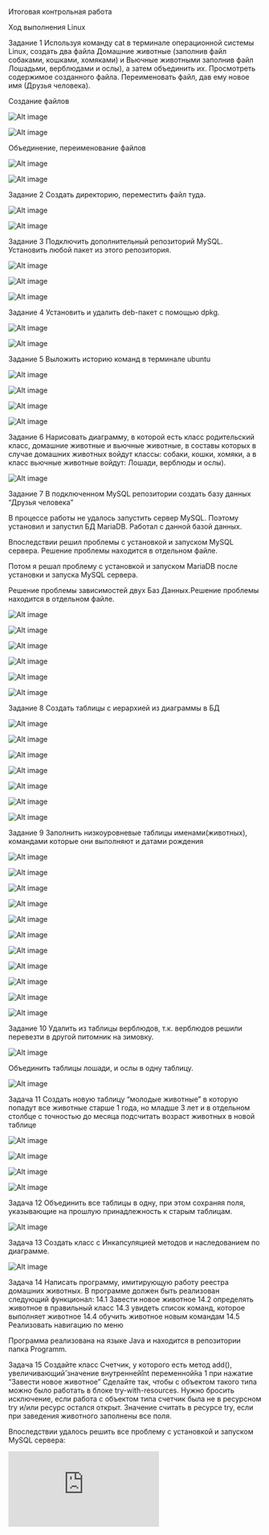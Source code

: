 Итоговая контрольная работа

Ход выполнения
Linux

Задание 1
Используя команду cat в терминале операционной системы Linux, создать два файла Домашние животные (заполнив файл собаками, кошками, хомяками) и Вьючные животными заполнив файл Лошадьми, верблюдами и ослы),
а затем объединить их. Просмотреть содержимое созданного файла. Переименовать файл, дав ему новое имя (Друзья человека).


Создание файлов

![Alt image](https://github.com/sdrobyshevsky/itogovaya-rabota/blob/main/Снимок%20экрана%20(76).png) 

![Alt image](https://github.com/sdrobyshevsky/itogovaya-rabota/blob/main/%D0%A1%D0%BD%D0%B8%D0%BC%D0%BE%D0%BA%20%D1%8D%D0%BA%D1%80%D0%B0%D0%BD%D0%B0%20(80).png)


Объединение, переименование файлов

![Alt image](https://github.com/sdrobyshevsky/itogovaya-rabota/blob/main/%D0%A1%D0%BD%D0%B8%D0%BC%D0%BE%D0%BA%20%D1%8D%D0%BA%D1%80%D0%B0%D0%BD%D0%B0%20(81).png)

![Alt image](https://github.com/sdrobyshevsky/itogovaya-rabota/blob/main/%D0%A1%D0%BD%D0%B8%D0%BC%D0%BE%D0%BA%20%D1%8D%D0%BA%D1%80%D0%B0%D0%BD%D0%B0%20(83).png)

Задание 2
Создать директорию, переместить файл туда.

![Alt image](https://github.com/sdrobyshevsky/itogovaya-rabota/blob/main/%D0%A1%D0%BD%D0%B8%D0%BC%D0%BE%D0%BA%20%D1%8D%D0%BA%D1%80%D0%B0%D0%BD%D0%B0%20(86).png)

![Alt image](https://github.com/sdrobyshevsky/itogovaya-rabota/blob/main/%D0%A1%D0%BD%D0%B8%D0%BC%D0%BE%D0%BA%20%D1%8D%D0%BA%D1%80%D0%B0%D0%BD%D0%B0%20(87).png)


Задание 3
Подключить дополнительный репозиторий MySQL. Установить любой пакет из этого репозитория. 

![Alt image](https://github.com/sdrobyshevsky/itogovaya-rabota/blob/main/%D0%A1%D0%BD%D0%B8%D0%BC%D0%BE%D0%BA%20%D1%8D%D0%BA%D1%80%D0%B0%D0%BD%D0%B0%20(156).png)

![Alt image](https://github.com/sdrobyshevsky/itogovaya-rabota/blob/main/%D0%A1%D0%BD%D0%B8%D0%BC%D0%BE%D0%BA%20%D1%8D%D0%BA%D1%80%D0%B0%D0%BD%D0%B0%20(157).png)

![Alt image](https://github.com/sdrobyshevsky/itogovaya-rabota/blob/main/%D0%A1%D0%BD%D0%B8%D0%BC%D0%BE%D0%BA%20%D1%8D%D0%BA%D1%80%D0%B0%D0%BD%D0%B0%20(158).png)

Задание 4
Установить и удалить deb-пакет с помощью dpkg.

![Alt image](https://github.com/sdrobyshevsky/itogovaya-rabota/blob/main/%D0%A1%D0%BD%D0%B8%D0%BC%D0%BE%D0%BA%20%D1%8D%D0%BA%D1%80%D0%B0%D0%BD%D0%B0%20(159).png)

![Alt image](https://github.com/sdrobyshevsky/itogovaya-rabota/blob/main/%D0%A1%D0%BD%D0%B8%D0%BC%D0%BE%D0%BA%20%D1%8D%D0%BA%D1%80%D0%B0%D0%BD%D0%B0%20(160).png)

Задание 5
Выложить историю команд в терминале ubuntu

![Alt image](https://github.com/sdrobyshevsky/itogovaya-rabota/blob/main/%D0%A1%D0%BD%D0%B8%D0%BC%D0%BE%D0%BA%20%D1%8D%D0%BA%D1%80%D0%B0%D0%BD%D0%B0%20(91).png) 

![Alt image](https://github.com/sdrobyshevsky/itogovaya-rabota/blob/main/%D0%A1%D0%BD%D0%B8%D0%BC%D0%BE%D0%BA%20%D1%8D%D0%BA%D1%80%D0%B0%D0%BD%D0%B0%20(161).png)

![Alt image](https://github.com/sdrobyshevsky/itogovaya-rabota/blob/main/%D0%A1%D0%BD%D0%B8%D0%BC%D0%BE%D0%BA%20%D1%8D%D0%BA%D1%80%D0%B0%D0%BD%D0%B0%20(163).png)

![Alt image](https://github.com/sdrobyshevsky/itogovaya-rabota/blob/main/%D0%A1%D0%BD%D0%B8%D0%BC%D0%BE%D0%BA%20%D1%8D%D0%BA%D1%80%D0%B0%D0%BD%D0%B0%20(162).png)

Задание 6
Нарисовать диаграмму, в которой есть класс родительский класс, домашние животные и вьючные животные, в составы которых в случае домашних животных войдут классы: собаки, кошки, хомяки, 
а в класс вьючные животные войдут: Лошади, верблюды и ослы).

![Alt image](https://github.com/sdrobyshevsky/itogovaya-rabota/blob/main/%D0%94%D0%B8%D0%B0%D0%B3%D1%80%D0%B0%D0%BC%D0%BC%D0%B0%20%D0%96%D0%B8%D0%B2%D0%BE%D1%82%D0%BD%D1%8B%D0%B5.jpg)


Задание 7
В подключенном MySQL репозитории создать базу данных “Друзья человека”

В процессе работы не удалось запустить сервер MySQL. Поэтому установил и запустил БД MariaDB. Работал с данной базой данных.

Впоследствии решил проблемы с установкой и запуском MySQL сервера. Решение проблемы находится в отдельном файле.

Потом я решал проблему с установкой и запуском MariaDB после установки и запуска MySQL сервера. 

Решение проблемы зависимостей двух Баз Данных.Решение проблемы находится в отдельном файле.

![Alt image](https://github.com/sdrobyshevsky/itogovaya-rabota/blob/main/%D0%A1%D0%BD%D0%B8%D0%BC%D0%BE%D0%BA%20%D1%8D%D0%BA%D1%80%D0%B0%D0%BD%D0%B0%20(92).png)

![Alt image](https://github.com/sdrobyshevsky/itogovaya-rabota/blob/main/%D0%A1%D0%BD%D0%B8%D0%BC%D0%BE%D0%BA%20%D1%8D%D0%BA%D1%80%D0%B0%D0%BD%D0%B0%20(93).png)

![Alt image](https://github.com/sdrobyshevsky/itogovaya-rabota/blob/main/%D0%A1%D0%BD%D0%B8%D0%BC%D0%BE%D0%BA%20%D1%8D%D0%BA%D1%80%D0%B0%D0%BD%D0%B0%20(94).png)

![Alt image](https://github.com/sdrobyshevsky/itogovaya-rabota/blob/main/%D0%A1%D0%BD%D0%B8%D0%BC%D0%BE%D0%BA%20%D1%8D%D0%BA%D1%80%D0%B0%D0%BD%D0%B0%20(95).png)

![Alt image](https://github.com/sdrobyshevsky/itogovaya-rabota/blob/main/%D0%A1%D0%BD%D0%B8%D0%BC%D0%BE%D0%BA%20%D1%8D%D0%BA%D1%80%D0%B0%D0%BD%D0%B0%20(97).png)

![Alt image](https://github.com/sdrobyshevsky/itogovaya-rabota/blob/main/%D0%A1%D0%BD%D0%B8%D0%BC%D0%BE%D0%BA%20%D1%8D%D0%BA%D1%80%D0%B0%D0%BD%D0%B0%20(98).png)



Задание 8
Создать таблицы с иерархией из диаграммы в БД

![Alt image](https://github.com/sdrobyshevsky/itogovaya-rabota/blob/main/%D0%A1%D0%BD%D0%B8%D0%BC%D0%BE%D0%BA%20%D1%8D%D0%BA%D1%80%D0%B0%D0%BD%D0%B0%20(100).png)

![Alt image](https://github.com/sdrobyshevsky/itogovaya-rabota/blob/main/%D0%A1%D0%BD%D0%B8%D0%BC%D0%BE%D0%BA%20%D1%8D%D0%BA%D1%80%D0%B0%D0%BD%D0%B0%20(101).png)

![Alt image](https://github.com/sdrobyshevsky/itogovaya-rabota/blob/main/%D0%A1%D0%BD%D0%B8%D0%BC%D0%BE%D0%BA%20%D1%8D%D0%BA%D1%80%D0%B0%D0%BD%D0%B0%20(102).png)

![Alt image](https://github.com/sdrobyshevsky/itogovaya-rabota/blob/main/%D0%A1%D0%BD%D0%B8%D0%BC%D0%BE%D0%BA%20%D1%8D%D0%BA%D1%80%D0%B0%D0%BD%D0%B0%20(103).png)

![Alt image](https://github.com/sdrobyshevsky/itogovaya-rabota/blob/main/%D0%A1%D0%BD%D0%B8%D0%BC%D0%BE%D0%BA%20%D1%8D%D0%BA%D1%80%D0%B0%D0%BD%D0%B0%20(104).png)

![Alt image](https://github.com/sdrobyshevsky/itogovaya-rabota/blob/main/%D0%A1%D0%BD%D0%B8%D0%BC%D0%BE%D0%BA%20%D1%8D%D0%BA%D1%80%D0%B0%D0%BD%D0%B0%20(105).png)

![Alt image](https://github.com/sdrobyshevsky/itogovaya-rabota/blob/main/%D0%A1%D0%BD%D0%B8%D0%BC%D0%BE%D0%BA%20%D1%8D%D0%BA%D1%80%D0%B0%D0%BD%D0%B0%20(106).png)


Задание 9
Заполнить низкоуровневые таблицы именами(животных), командами которые они выполняют и датами рождения

![Alt image](https://github.com/sdrobyshevsky/itogovaya-rabota/blob/main/%D0%A1%D0%BD%D0%B8%D0%BC%D0%BE%D0%BA%20%D1%8D%D0%BA%D1%80%D0%B0%D0%BD%D0%B0%20(109).png)

![Alt image](https://github.com/sdrobyshevsky/itogovaya-rabota/blob/main/%D0%A1%D0%BD%D0%B8%D0%BC%D0%BE%D0%BA%20%D1%8D%D0%BA%D1%80%D0%B0%D0%BD%D0%B0%20(110).png)

![Alt image](https://github.com/sdrobyshevsky/itogovaya-rabota/blob/main/%D0%A1%D0%BD%D0%B8%D0%BC%D0%BE%D0%BA%20%D1%8D%D0%BA%D1%80%D0%B0%D0%BD%D0%B0%20(112).png)

![Alt image](https://github.com/sdrobyshevsky/itogovaya-rabota/blob/main/%D0%A1%D0%BD%D0%B8%D0%BC%D0%BE%D0%BA%20%D1%8D%D0%BA%D1%80%D0%B0%D0%BD%D0%B0%20(113).png)

![Alt image](https://github.com/sdrobyshevsky/itogovaya-rabota/blob/main/%D0%A1%D0%BD%D0%B8%D0%BC%D0%BE%D0%BA%20%D1%8D%D0%BA%D1%80%D0%B0%D0%BD%D0%B0%20(114).png)

![Alt image](https://github.com/sdrobyshevsky/itogovaya-rabota/blob/main/%D0%A1%D0%BD%D0%B8%D0%BC%D0%BE%D0%BA%20%D1%8D%D0%BA%D1%80%D0%B0%D0%BD%D0%B0%20(117).png)

![Alt image](https://github.com/sdrobyshevsky/itogovaya-rabota/blob/main/%D0%A1%D0%BD%D0%B8%D0%BC%D0%BE%D0%BA%20%D1%8D%D0%BA%D1%80%D0%B0%D0%BD%D0%B0%20(118).png)

![Alt image](https://github.com/sdrobyshevsky/itogovaya-rabota/blob/main/%D0%A1%D0%BD%D0%B8%D0%BC%D0%BE%D0%BA%20%D1%8D%D0%BA%D1%80%D0%B0%D0%BD%D0%B0%20(119).png)

![Alt image](https://github.com/sdrobyshevsky/itogovaya-rabota/blob/main/%D0%A1%D0%BD%D0%B8%D0%BC%D0%BE%D0%BA%20%D1%8D%D0%BA%D1%80%D0%B0%D0%BD%D0%B0%20(120).png)

![Alt image](https://github.com/sdrobyshevsky/itogovaya-rabota/blob/main/%D0%A1%D0%BD%D0%B8%D0%BC%D0%BE%D0%BA%20%D1%8D%D0%BA%D1%80%D0%B0%D0%BD%D0%B0%20(121).png)

![Alt image](https://github.com/sdrobyshevsky/itogovaya-rabota/blob/main/%D0%A1%D0%BD%D0%B8%D0%BC%D0%BE%D0%BA%20%D1%8D%D0%BA%D1%80%D0%B0%D0%BD%D0%B0%20(123).png)


Задание 10
Удалить из таблицы верблюдов, т.к. верблюдов решили перевезти в другой питомник на зимовку.

![Alt image](https://github.com/sdrobyshevsky/itogovaya-rabota/blob/main/%D0%A1%D0%BD%D0%B8%D0%BC%D0%BE%D0%BA%20%D1%8D%D0%BA%D1%80%D0%B0%D0%BD%D0%B0%20(132).png)


Объединить таблицы лошади, и ослы в одну таблицу.

![Alt image](https://github.com/sdrobyshevsky/itogovaya-rabota/blob/main/%D0%A1%D0%BD%D0%B8%D0%BC%D0%BE%D0%BA%20%D1%8D%D0%BA%D1%80%D0%B0%D0%BD%D0%B0%20(133).png)


Задача 11
Создать новую таблицу “молодые животные” в которую попадут все животные старше 1 года, но младше 3 лет и в отдельном столбце с точностью до месяца подсчитать возраст животных в новой таблице

![Alt image](https://github.com/sdrobyshevsky/itogovaya-rabota/blob/main/%D0%A1%D0%BD%D0%B8%D0%BC%D0%BE%D0%BA%20%D1%8D%D0%BA%D1%80%D0%B0%D0%BD%D0%B0%20(134).png)

![Alt image](https://github.com/sdrobyshevsky/itogovaya-rabota/blob/main/%D0%A1%D0%BD%D0%B8%D0%BC%D0%BE%D0%BA%20%D1%8D%D0%BA%D1%80%D0%B0%D0%BD%D0%B0%20(135).png)

![Alt image](https://github.com/sdrobyshevsky/itogovaya-rabota/blob/main/%D0%A1%D0%BD%D0%B8%D0%BC%D0%BE%D0%BA%20%D1%8D%D0%BA%D1%80%D0%B0%D0%BD%D0%B0%20(137).png)

![Alt image](https://github.com/sdrobyshevsky/itogovaya-rabota/blob/main/%D0%A1%D0%BD%D0%B8%D0%BC%D0%BE%D0%BA%20%D1%8D%D0%BA%D1%80%D0%B0%D0%BD%D0%B0%20(138).png)


Задача 12
Объединить все таблицы в одну, при этом сохраняя поля, указывающие на прошлую принадлежность к старым таблицам.

![Alt image](https://github.com/sdrobyshevsky/itogovaya-rabota/blob/main/%D0%A1%D0%BD%D0%B8%D0%BC%D0%BE%D0%BA%20%D1%8D%D0%BA%D1%80%D0%B0%D0%BD%D0%B0%20(142).png)

Задача 13 
Создать класс с Инкапсуляцией методов и наследованием по диаграмме.


![Alt image](https://github.com/sdrobyshevsky/itogovaya-rabota/blob/main/%D0%9A%D0%BB%D0%B0%D1%81%D1%81%20%D1%81%20%D0%B8%D0%BD%D0%BA%D0%B0%D0%BF%D1%81%D1%83%D0%BB%D1%8F%D1%86%D0%B8%D0%B5%D0%B9%20%D0%BC%D0%B5%D1%82%D0%BE%D0%B4%D0%BE%D0%B2.png)


Задача 14 
Написать программу, имитирующую работу реестра домашних животных.
В программе должен быть реализован следующий функционал:
14.1 Завести новое животное
14.2 определять животное в правильный класс
14.3 увидеть список команд, которое выполняет животное
14.4 обучить животное новым командам
14.5 Реализовать навигацию по меню


Программа реализована на языке Java и находится в репозитории папка Programm.


Задача 15
Создайте класс Счетчик, у которого есть метод add(), увеличивающий̆
значение внутренней̆int переменной̆на 1 при нажатие “Завести новое
животное” Сделайте так, чтобы с объектом такого типа можно было работать в
блоке try-with-resources. Нужно бросить исключение, если работа с объектом
типа счетчик была не в ресурсном try и/или ресурс остался открыт. Значение
считать в ресурсе try, если при заведения животного заполнены все поля.


Впоследствии удалось решить все проблему с установкой и запуском MySQL сервера:

![Alt image](https://github.com/sdrobyshevsky/itogovaya-rabota/blob/main/%D0%A0%D0%B5%D1%88%D0%B5%D0%BD%D0%B8%D0%B5%20%D0%BF%D1%80%D0%BE%D0%B1%D0%BB%D0%B5%D0%BC%D1%8B%20%D1%81%20%D1%83%D1%81%D1%82%D0%B0%D0%BD%D0%BE%D0%B2%D0%BA%D0%BE%D0%B9%20MySQL%20%D1%81%D0%B5%D1%80%D0%B2%D0%B5%D1%80%D0%B0.txt)


